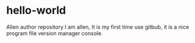 # hello-world
Allen author  repository
I am allen, It is my first time use gitbub, it is a nice program file version manager console.
